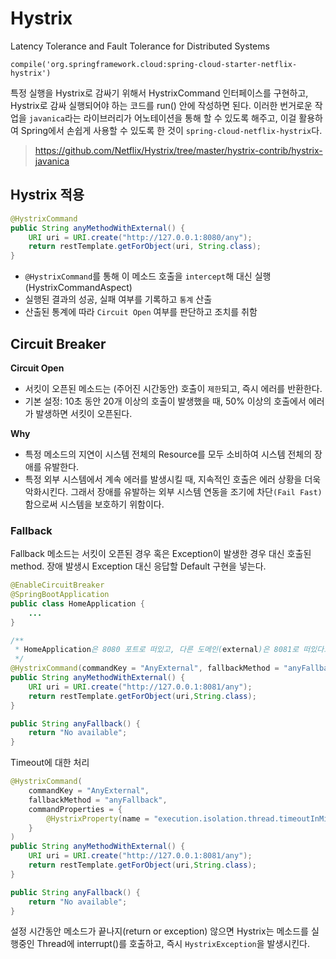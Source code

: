 # Hystrix
Latency Tolerance and Fault Tolerance for Distributed Systems
```
compile('org.springframework.cloud:spring-cloud-starter-netflix-hystrix')
```

특정 실행을 Hystrix로 감싸기 위해서 HystrixCommand 인터페이스를 구현하고, Hystrix로 감싸 실행되어야 하는 코드를 run() 안에 작성하면 된다. 
이러한 번거로운 작업을 ```javanica```라는 라이브러리가 어노테이션을 통해 할 수 있도록 해주고, 이걸 활용하여 Spring에서 손쉽게 사용할 수 있도록 한 것이 
```spring-cloud-netflix-hystrix```다.
> https://github.com/Netflix/Hystrix/tree/master/hystrix-contrib/hystrix-javanica


## Hystrix 적용
```java
@HystrixCommand
public String anyMethodWithExternal() {
    URI uri = URI.create("http://127.0.0.1:8080/any");
    return restTemplate.getForObject(uri, String.class);
}
```
* ```@HystrixCommand```를 통해 이 메소드 호출을 ```intercept```해 대신 실행 (HystrixCommandAspect)
* 실행된 결과의 성공, 실패 여부를 기록하고 ```통계``` 산출
* 산출된 통계에 따라 ```Circuit Open``` 여부를 판단하고 조치를 취함

## Circuit Breaker
**Circuit Open**
* 서킷이 오픈된 메소드는 (주어진 시간동안) 호출이 ```제한```되고, 즉시 에러를 반환한다.
* 기본 설정: 10초 동안 20개 이상의 호출이 발생했을 때, 50% 이상의 호출에서 에러가 발생하면 서킷이 오픈된다.

**Why**
* 특정 메소드의 지연이 시스템 전체의 Resource를 모두 소비하여 시스템 전체의 장애를 유발한다.
* 특정 외부 시스템에서 계속 에러를 발생시킬 때, 지속적인 호출은 에러 상황을 더욱 악화시킨다.
그래서 장애를 유발하는 외부 시스템 연동을 조기에 차단```(Fail Fast)```함으로써 시스템을 보호하기 위함이다.

### Fallback
Fallback 메소드는 서킷이 오픈된 경우 혹은 Exception이 발생한 경우 대신 호출된 method. 장애 발생시 Exception 대신 응답할 Default 구현을 넣는다.

```java
@EnableCircuitBreaker
@SpringBootApplication
public class HomeApplication {
    ...
}
```
```java
/**
 * HomeApplication은 8080 포트로 떠있고, 다른 도메인(external)은 8081로 떠있다고 가정한다.
 */
@HystrixCommand(commandKey = "AnyExternal", fallbackMethod = "anyFallback")
public String anyMethodWithExternal() {
    URI uri = URI.create("http://127.0.0.1:8081/any");
    return restTemplate.getForObject(uri,String.class);
}

public String anyFallback() {
    return "No available";
}
```

Timeout에 대한 처리
```java
@HystrixCommand(
    commandKey = "AnyExternal", 
    fallbackMethod = "anyFallback",
    commandProperties = {
        @HystrixProperty(name = "execution.isolation.thread.timeoutInMilliseconds", value = "500")  // default 1,000ms
    }
)
public String anyMethodWithExternal() {
    URI uri = URI.create("http://127.0.0.1:8081/any");
    return restTemplate.getForObject(uri,String.class);
}

public String anyFallback() {
    return "No available";
}
```
설정 시간동안 메소드가 끝나지(return or exception) 않으면 Hystrix는 메소드를 실행중인 Thread에 interrupt()를 호출하고, 즉시 ```HystrixException```을 발생시킨다.
